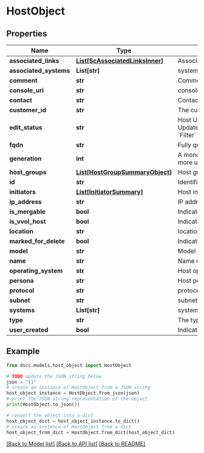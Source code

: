 # HostObject


## Properties

Name | Type | Description | Notes
------------ | ------------- | ------------- | -------------
**associated_links** | [**List[ScAssociatedLinksInner]**](ScAssociatedLinksInner.md) | Associated Links Details | [optional] 
**associated_systems** | **List[str]** | system IDs to which the host belongs to. | [optional] 
**comment** | **str** | Comment | [optional] 
**console_uri** | **str** | consoleUri for detailed storage object | [optional] 
**contact** | **str** | Contact information | [optional] 
**customer_id** | **str** | The customer application identifier | [optional] 
**edit_status** | **str** | Host Update or Delete progress status. Possible status are: Update_In_Progress,Update_Success,Update_Failed,Delete_In_Progress,Delete_Failed,Not_Applicable,Merge_Success,Merge_In_Progress,Merge_Failed,Convert_In_Progress,Convert_Failed,Convert_Success. &#x60;Filter&#x60; | [optional] 
**fqdn** | **str** | Fully qualified domain name of the host. | [optional] 
**generation** | **int** | A monotonically increasing value. This value updates when the resource is updated and can be used as a short way to determine if a resource has changed or which of two different copies of a resource is more up to date. | [optional] 
**host_groups** | [**List[HostGroupSummaryObject]**](HostGroupSummaryObject.md) | Host group to which the host belongs to. &#x60;Filter&#x60; by hostGroupId. | [optional] 
**id** | **str** | Identifier for host. &#x60;Filter&#x60; | [optional] 
**initiators** | [**List[InitiatorSummary]**](InitiatorSummary.md) | Host initiator list this host is associated with. &#x60;Filter&#x60; by initiatorId. | [optional] 
**ip_address** | **str** | IP address of the host. | [optional] 
**is_mergable** | **bool** | Indicates whether host has a duplicate. This field is applicable only when isMergable &#x60;Filter&#x60; is set to true on the GET All else will be set to false always. | [optional] 
**is_vvol_host** | **bool** | Indicates if this host is created with NVMe initiator to be used by VASA vvol or not | [optional] 
**location** | **str** | location. | [optional] 
**marked_for_delete** | **bool** | Indicates whether host is marked for deletion or not | [optional] 
**model** | **str** | Model | [optional] 
**name** | **str** | Name of the host. &#x60;Filter, Sort&#x60; | [optional] 
**operating_system** | **str** | Host operating system. &#x60;Filter&#x60; | [optional] 
**persona** | **str** | Host persona details. | [optional] 
**protocol** | **str** | protocol supported are : FC ,iSCSI or NVMe | [optional] 
**subnet** | **str** | subnet. | [optional] 
**systems** | **List[str]** | system IDs to which the host belongs to. &#x60;Filter&#x60; | [optional] 
**type** | **str** | The type of resource. | [optional] 
**user_created** | **bool** | Indicates whether user created host or discovered host | [optional] 

## Example

```python
from dscc.models.host_object import HostObject

# TODO update the JSON string below
json = "{}"
# create an instance of HostObject from a JSON string
host_object_instance = HostObject.from_json(json)
# print the JSON string representation of the object
print(HostObject.to_json())

# convert the object into a dict
host_object_dict = host_object_instance.to_dict()
# create an instance of HostObject from a dict
host_object_from_dict = HostObject.from_dict(host_object_dict)
```
[[Back to Model list]](../README.md#documentation-for-models) [[Back to API list]](../README.md#documentation-for-api-endpoints) [[Back to README]](../README.md)


